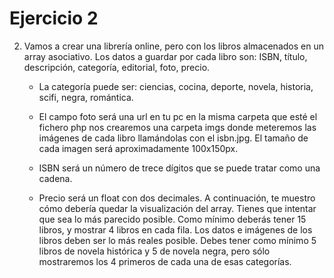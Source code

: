 # Ejercicio 2

2. Vamos a crear una librería online, pero con los libros almacenados en un array
   asociativo. Los datos a guardar por cada libro son: ISBN, título, descripción,
   categoría, editorial, foto, precio.

    - La categoría puede ser: ciencias, cocina, deporte, novela, historia, scifi,
      negra, romántica.

    - El campo foto será una url en tu pc en la misma carpeta que esté el fichero
      php nos crearemos una carpeta imgs donde meteremos las imágenes de
      cada libro llamándolas con el isbn.jpg. El tamaño de cada imagen será
      aproximadamente 100x150px.

    - ISBN será un número de trece dígitos que se puede tratar como una
      cadena.

    - Precio será un float con dos decimales.
      A continuación, te muestro cómo debería quedar la visualización del array. Tienes que
      intentar que sea lo más parecido posible. Como mínimo deberás tener 15 libros, y
      mostrar 4 libros en cada fila. Los datos e imágenes de los libros deben ser lo más
      reales posible. Debes tener como mínimo 5 libros de novela histórica y 5 de novela
      negra, pero sólo mostraremos los 4 primeros de cada una de esas categorías.